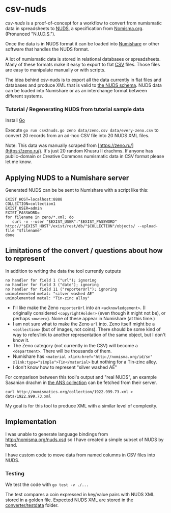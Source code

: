 
# csv-nuds

_csv-nuds_ is a proof-of-concept for a workflow to convert from numismatic data in spreadsheets to [NUDS](http://www.greekcoinage.org/nuds.html), a specification from [Nomisma.org](http://nomisma.org/).  (Pronunced "N.U.D.S.").

Once the data is in NUDS format it can be loaded into [Numishare](https://github.com/ewg118/numishare) or other software that handles the NUDS format.

A lot of numismatic data is stored in relational databases or spreadsheets.  Many of these formats make it easy to export to flat [CSV](https://en.wikipedia.org/wiki/Comma-separated_values) files.  Those files are easy to manipulate manually or with scripts.

The idea behind csv-nuds is to export all the data currently in flat files and databases and produce XML that is valid to [the NUDS schema](http://nomisma.org/nuds.xsd).  NUDS data can be loaded into Numishare or as an interchange format between different systems.

### Tutorial / Regenerating NUDS from tutorial sample data

Install [Go](https://en.wikipedia.org/wiki/Go_(programming_language))

Execute `go run csv2nuds.go zeno data/zeno.csv data/every-zeno.csv` to convert 20 records from an ad-hoc CSV file into 20 NUDS XML files.

Note: This data was manually scraped from [https://zeno.ru/](https://zeno.ru/).  It's just 20 random Khusru II drachms.  If anyone has public-domain or Creative Commons numismatic data in CSV format please let me know.

## Applying NUDS to a Numishare server

Generated NUDS can be be sent to Numishare with a script like this:

```
EXIST_HOST=localhost:8888
COLLECTION=collection1
EXIST_USER=admin
EXIST_PASSWORD=
for filename in zeno/*.xml; do
   curl -v --user "$EXIST_USER":"$EXIST_PASSWORD" http://"$EXIST_HOST"/exist/rest/db/"$COLLECTION"/objects/ --upload-file "$filename"
done 
```

## Limitations of the convert / questions about how to represent

In addition to writing the data the tool currently outputs

```
no handler for field 1 ("url"); ignoring
no handler for field 3 ("date"); ignoring
no handler for field 11 ("reporterUrl"); ignoring
unimplemented metal: "silver washed AE"
unimplemented metal: "Tin-zinc alloy"
```

- I'll like make the Zeno `reporterUrl` into an `<acknowledgement>`.  (I originally considered `<copyrightHolder>` (even though it might not be), or perhaps `<owner>`).  None of these appear in Numishare (at this time.)
- I am not sure what to make the Zeno `url` into.  Zeno itself might be a `<collection>` (but of images, not coins).  There should be some kind of way to refer/link to another representation of the same object, but I don't know it.
- The Zeno category (not currently in the CSV) will become a `<department>`.  There will be thousands of them.
- Numishare has `<material xlink:href="http://nomisma.org/id/sn" xlink:type="simple">Tin</material>` but nothing for a Tin-zinc alloy.
- I don't know how to represent "silver washed AE"

For comparison between this tool's output and "real NUDS", an example Sasanian drachm in [the ANS collection](http://numismatics.org/search/) can be fetched from their server.

`curl http://numismatics.org/collection/1922.999.73.xml > data/1922.999.73.xml`

My goal is for this tool to produce XML with a similar level of complexity.

## Implementation

I was unable to generate language bindings from http://nomisma.org/nuds.xsd so I have created a simple subset of NUDS by hand.

I have custom code to move data from named columns in CSV files into NUDS.

### Testing

We test the code with `go test -v ./...`

The test compares a coin expressed in key/value pairs with NUDS XML stored in a golden file.  Expected NUDS XML are stored in the [converter/testdata](converter/testdata) folder.
